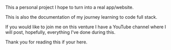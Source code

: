 This a personal project I hope to turn into a real app/website.

This is also the documentation of my journey learning to code full stack.

If you would like to join me on this venture I have a YouTube channel where I will post, hopefully, everything I've done during this.

Thank you for reading this if your here. 